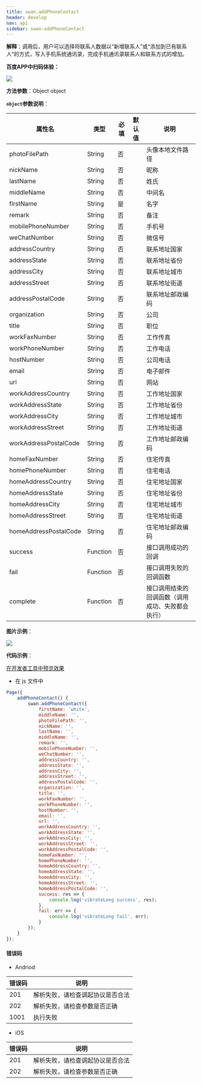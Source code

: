 ```yaml
---
title: swan.addPhoneContact
header: develop
nav: api
sidebar: swan-addPhoneContact
---
```


 

**解释**：调用后，用户可以选择将联系人数据以“新增联系人”或“添加到已有联系人”的方式，写入手机系统通讯录，完成手机通讯录联系人和联系方式的增加。

**百度APP中扫码体验：**

<img src="https://b.bdstatic.com/miniapp/assets/images/doc_demo/addPhoneContact.png"  class="demo-qrcode-image" />


**方法参数**：Object object

**`object`参数说明**：

|属性名 |类型  |必填 | 默认值 |说明|
|---- | ---- | ---- | ----|----|
|photoFilePath |String | 否  | | 头像本地文件路径|
|nickName |String | 否  | |昵称|
|lastName |String | 否  | |姓氏|
|middleName |String | 否  | | 中间名|
|firstName |String | 是  | | 名字|
|remark|String|否| |备注|
|mobilePhoneNumber |String | 否  | | 手机号|
|weChatNumber |String | 否  | |微信号|
|addressCountry |String | 否  | | 联系地址国家|
|addressState |String | 否  | |联系地址省份|
|addressCity |String | 否  | |联系地址城市|
|addressStreet |String | 否  | | 联系地址街道|
|addressPostalCode |String | 否  | |联系地址邮政编码|
|organization |String | 否  | |公司|
|title |String | 否  | |职位|
|workFaxNumber |String | 否  | |工作传真|
|workPhoneNumber |String | 否  | |工作电话|
|hostNumber |String | 否  | |公司电话|
|email |String | 否  | | 电子邮件|
|url |String | 否  | |网站|
|workAddressCountry |String | 否  | | 工作地址国家|
|workAddressState |String | 否  | | 工作地址省份|
|workAddressCity |String | 否  | | 工作地址城市|
|workAddressStreet |String | 否  | | 工作地址街道|
|workAddressPostalCode |String | 否  | | 工作地址邮政编码|
|homeFaxNumber |String | 否  | | 住宅传真|
|homePhoneNumber |String | 否  | |住宅电话|
|homeAddressCountry |String | 否  | | 住宅地址国家|
|homeAddressState |String | 否  | | 住宅地址省份|
|homeAddressCity |String | 否  | | 住宅地址城市|
|homeAddressStreet |String | 否  | |住宅地址街道|
|homeAddressPostalCode |String | 否  | | 住宅地址邮政编码|
|success| Function  |  否  | |接口调用成功的回调|
|fail  |  Function  |  否 | |  接口调用失败的回调函数|
|complete  |  Function |   否 | | 接口调用结束的回调函数（调用成功、失败都会执行）|

**图片示例**：

<div class="m-doc-custom-examples">
    <div class="m-doc-custom-examples-correct">
        <img src="https://b.bdstatic.com/miniapp/images/addPhoneContact.gif">
    </div>
    <div class="m-doc-custom-examples-correct">
        <img src=" ">
    </div>
    <div class="m-doc-custom-examples-correct">
        <img src=" ">
    </div>     
</div>

**代码示例**：

<a href="swanide://fragment/453112cac6fd6392b45fac632ebe00c81569483938431" title="在开发者工具中预览效果" target="_self">在开发者工具中预览效果</a>


* 在 js 文件中

```js
Page({
    addPhoneContact() {
        swan.addPhoneContact({
            firstName: 'white',
            middleName: '',
            photoFilePath: '',
            nickName: '',
            lastName: '',
            middleName: '',
            remark: '',
            mobilePhoneNumber: '',
            weChatNumber: '',
            addressCountry: '',
            addressState: '',
            addressCity: '',
            addressStreet: '',
            addressPostalCode: '',
            organization: '',
            title: '',
            workFaxNumber: '',
            workPhoneNumber: '',
            hostNumber: '',
            email: '',
            url: '',
            workAddressCountry: '',
            workAddressState: '',
            workAddressCity: '',
            workAddressStreet: '',
            workAddressPostalCode: '',
            homeFaxNumber: '',
            homePhoneNumber: '',
            homeAddressCountry: '',
            homeAddressState: '',
            homeAddressCity: '',
            homeAddressStreet: '',
            homeAddressPostalCode: '',
            success: res => {
                console.log('vibrateLong success', res);
            },
            fail: err => {
                console.log('vibrateLong fail', err);
            }
        });
    }
});
```


 
#### 错误码
* Andriod

|错误码|说明|
|--|--|
|201|解析失败，请检查调起协议是否合法|
|202|解析失败，请检查参数是否正确|
|1001|执行失败|

* iOS

|错误码|说明|
|--|--|
|201|解析失败，请检查调起协议是否合法|
|202|解析失败，请检查参数是否正确|
